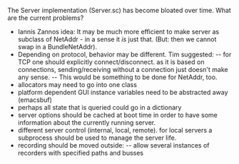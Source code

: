 The Server implementation (Server.sc) has become bloated over time.
What are the current problems?

- Iannis Zannos idea: It may be much more efficient to make server as subclass of NetAddr - in a sense it <i>is</i> just that. (But: then we cannot swap in a BundleNetAddr).
- Depending on protocol, behavior may be different. Tim suggested:
-- for TCP one should explicitly connect/disconnect. as it is based on connections, sending/receiving without a connection just doesn't make any sense.
-- This would be something to be done for NetAddr, too.
- allocators may need to go into one class
- platform dependent GUI instance variables need to be abstracted away (emacsbuf)
- perhaps all state that is queried could go in a dictionary
- server options should be cached at boot time in order to have some information about the currently running server.
- different server control (internal, local, remote). for local servers a subprocess should be used to manage the server life.
- recording should be moved outside:
-- allow several instances of recorders with specified paths and busses
